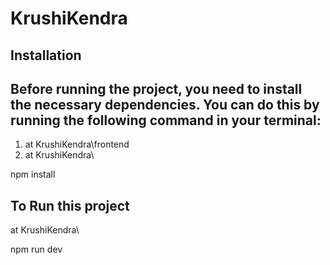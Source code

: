 # KrushiKendra

## Installation

## Before running the project, you need to install the necessary dependencies. You can do this by running the following command in your terminal:

1. at KrushiKendra\frontend
2. at KrushiKendra\

npm install

## To Run this project

at KrushiKendra\

npm run dev
